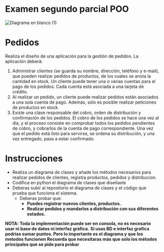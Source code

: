 # Examen segundo parcial POO

![Diagrama en blanco (1)](https://user-images.githubusercontent.com/5318519/175539860-80607c04-2378-460b-ab70-8fd5bd78063a.png)

# Pedidos
Realiza el diseño de una aplicación para la gestión de pedidos. La aplicación deberá:
1. Administrar clientes (se guarda su nombre, dirección, teléfono y e-mail), que pueden realizar pedidos de productos, de los cuales se anota la cantidad en stock. Un cliente puede tener una o varias cuentas para el pago de los pedidos. Cada cuenta está asociada a una tarjeta de crédito.
2. Al realizar un pedido, un cliente puede realizar pedidos están asociados a una sola cuenta de pago. Además, sólo es posible realizar peticiones de productos en stock.
3. Existe una clase responsable del cobro, orden de distribución y confirmación de los pedidos. El cobro de los pedidos se hace una vez al día, y el proceso consiste en comprobar  todos los pedidos pendientes de cobro, y cobrarlos de la cuenta de pago correspondiente. Una vez que el pedido está listo para servirse, se ordena su distribución, y una vez entregado, pasa a estar confirmado.

# Instrucciones
- Realiza un diagrama de clases y añade los métodos necesarios para realizar pedidos de clientes, registra productos, pedidos y distribucion.
- Codifica en python el diagrama de clases que diseñaste
- Deberas subir al repositorio el diagrama de clases y el código que prueba que funciona el sistema.
  - Deberas probar que:
    - **Puedes registrar nuevos clientes, productos.**
    - **Realizar pedidos y mandarlos a distribución con sus diferentes estados.**

**NOTA: Toda la implementación puede ser en consola, no es necesario usar ni base de datos ni interfaz gráfica.**
**Sí usas BD e interfaz grafica podrias sumar puntos. Pero lo importante es el diagrama y que los metodos funcionen**
**Recuerda que necesitaras más que solo los métodos principales que se pide para probar**
